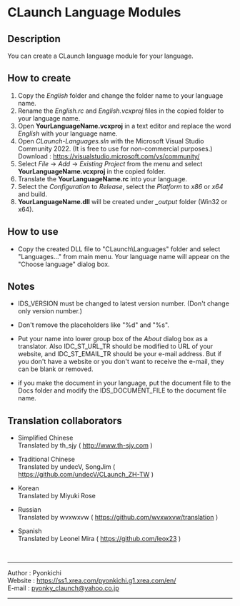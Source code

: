 # CLaunch Language Modules

## Description

You can create a CLaunch language module for your language.

## How to create

1. Copy the *English* folder and change the folder name to your language name.
2. Rename the *English.rc* and *English.vcxproj* files in the copied folder to your language name.
3. Open **YourLanguageName.vcxproj** in a text editor and replace the word *English* with your language name.
4. Open *CLaunch-Languages.sln* with the Microsoft Visual Studio Community 2022. (It is free to use for non-commercial purposes.)  
Download : https://visualstudio.microsoft.com/vs/community/ 
5. Select *File* -> *Add* -> *Existing Project* from the menu and select **YourLanguageName.vcxproj** in the copied folder.
6. Translate the **YourLanguageName.rc** into your language.
7. Select the *Configuration* to *Release*, select the *Platform* to *x86* or *x64* and build.
8. **YourLanguageName.dll** will be created under *_output* folder (Win32 or x64).

## How to use

- Copy the created DLL file to "CLaunch\Languages" folder and select "Languages..." from main menu. Your language name will appear on the "Choose language" dialog box.

## Notes

- IDS_VERSION must be changed to latest version number. (Don't change only version number.)

- Don't remove the placeholders like "%d" and "%s".

- Put your name into lower group box of the *About* dialog box as a translator.
Also IDC_ST_URL_TR should be modified to URL of your website, and IDC_ST_EMAIL_TR should be your e-mail address. But if you don't have a website or you don't want to receive the e-mail, they can be blank or removed.

- if you make the document in your language, put the document file to the Docs folder and modify the IDS_DOCUMENT_FILE to the document file name.

## Translation collaborators

- Simplified Chinese  
Translated by th_sjy	( http://www.th-sjy.com )

- Traditional Chinese  
Translated by undecV, SongJim	( https://github.com/undecV/CLaunch_ZH-TW )

- Korean  
Translated by Miyuki Rose

- Russian  
Translated by wvxwxvw	( https://github.com/wvxwxvw/translation )

- Spanish  
Translated by Leonel Mira	( https://github.com/leox23 )

<br/>

------------------------------------------------------------

Author : Pyonkichi  
Website : https://ss1.xrea.com/pyonkichi.g1.xrea.com/en/  
E-mail : pyonky_claunch@yahoo.co.jp

------------------------------------------------------------
